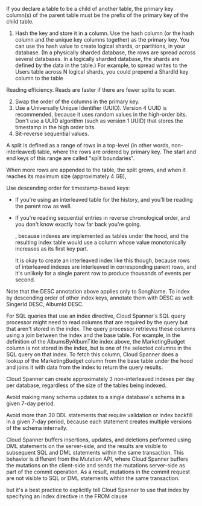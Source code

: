 If you declare a table to be a child of another table, the primary key column(s) of the parent table must be the prefix of the primary key of the child table.


1. Hash the key and store it in a column. Use the hash column (or the hash column and the unique key columns together) as the primary key.
You can use the hash value to create logical shards, or partitions, in your database. (In a physically sharded database, the rows are spread across several databases. In a logically sharded database, the shards are defined by the data in the table.) For example, to spread writes to the Users table across N logical shards, you could prepend a ShardId key column to the table

Reading efficiency. Reads are faster if there are fewer splits to scan.

2. Swap the order of the columns in the primary key.
3. Use a Universally Unique Identifier (UUID). Version 4 UUID is recommended, because it uses random values in the high-order bits. Don't use a UUID algorithm (such as version 1 UUID) that stores the timestamp in the high order bits.
4. Bit-reverse sequential values.

 A split is defined as a range of rows in a top-level (in other words, non-interleaved) table, where the rows are ordered by primary key. The start and end keys of this range are called "split boundaries".

 When more rows are appended to the table, the split grows, and when it reaches its maximum size (approximately 4 GB),

 Use descending order for timestamp-based keys: 
* If you're using an interleaved table for the history, and you'll be reading the parent row as well. 
* If you're reading sequential entries in reverse chronological order, and you don't know exactly how far back you're going. 

    , because indexes are implemented as tables under the hood, and the resulting index table would use a column whose value monotonically increases as its first key part.

    It is okay to create an interleaved index like this though, because rows of interleaved indexes are interleaved in corresponding parent rows, and it's unlikely for a single parent row to produce thousands of events per second.

Note that the DESC annotation above applies only to SongName. To index by descending order of other index keys, annotate them with DESC as well: SingerId DESC, AlbumId DESC.

For SQL queries that use an index directive, Cloud Spanner's SQL query processor might need to read columns that are required by the query but that aren't stored in the index. The query processor retrieves these columns using a join between the index and the base table.
For example, in the definition of the AlbumsByAlbumTitle index above, the MarketingBudget column is not stored in the index, but is one of the selected columns in the SQL query on that index. To fetch this column, Cloud Spanner does a lookup of the MarketingBudget column from the base table under the hood and joins it with data from the index to return the query results.


  Cloud Spanner can create approximately 3 non-interleaved indexes per day per database, regardless of the size of the tables being indexed.

Avoid making many schema updates to a single database's schema in a given 7-day period. 

Avoid more than 30 DDL statements that require validation or index backfill in a given 7-day period, because each statement creates multiple versions of the schema internally.

Cloud Spanner buffers insertions, updates, and deletions performed using DML statements on the server-side, and the results are visible to subsequent SQL and DML statements within the same transaction. This behavior is different from the Mutation API, where Cloud Spanner buffers the mutations on the client-side and sends the mutations server-side as part of the commit operation. As a result, mutations in the commit request are not visible to SQL or DML statements within the same transaction.

but it's a best practice to explicitly tell Cloud Spanner to use that index by specifying an index directive in the FROM clause

